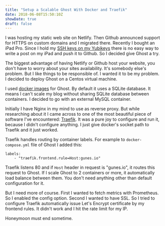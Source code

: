 ```yaml
---
title: "Setup a Scalable Ghost With Docker and Traefik"
date: 2018-06-08T15:50:10Z
showDate: true
draft: false
---
```


I was hosting my static web site on Netlify. Then Github announced support for
HTTPS on custom domains and I migrated there. Recently I bought an iPad Pro.
Since I hold my [SSH keys on my
Yubikeys](https://gunes.io/2017/11/12/i-carry-my-ssh-and-gpg-keys-all-the-time/)
there is no easy way to write a post on my iPad and push it to Github. So I
decided give Ghost a try.

The biggest advantage of having Netlify or Github host your website, you don't
have to worry about your sites availability. It's somebody else's problem. But
I like things to be responsible of. I wanted it to be my problem. I decided to
deploy Ghost on a Centos virtual machine.

I used [docker images](https://hub.docker.com/_/ghost/) for Ghost. By default
it uses a SQLite database. It means I can't scale my blog without sharing
SQLite database between containers. I decided to go with an external MySQL
container.

Initially I have Nginx in my mind to use as reverse proxy. But while
researching about it I came across to one of the most beautiful piece of
software I've encountered: [Traefik](https://traefik.io/). It was a pure joy to
configure and run it, because I didn't configure anything. I just give docker's
socket path to Traefik and it just worked.

Traefik handles routing by container labels. For example to
`docker-compose.yml` file of Ghost I added this:

```
labels:
    - "traefik.frontend.rule=Host:gunes.io"
```

Traefik listens 80 and if `Host` header in request is "gunes.io", it routes
this request to Ghost. If I scale Ghost to 2 containers or more, it
automatically load balance between them. You don't need anything other than
default configuration for it.

But I need more of course. First I wanted to fetch metrics with Prometheus. So
I enabled the config option. Second I wanted to have SSL. So I tried to
configure Traefik automatically issue Let's Encrypt certificate by my frontend
rules. It didn't work and I hit the rate limit for my IP.

Honeymoon must end sometime.
